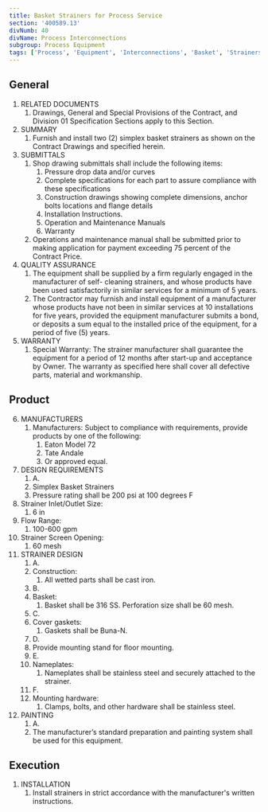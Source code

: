 ```yaml
---
title: Basket Strainers for Process Service
section: '400589.13'
divNumb: 40
divName: Process Interconnections
subgroup: Process Equipment
tags: ['Process', 'Equipment', 'Interconnections', 'Basket', 'Strainers', 'Service']
---
```


## General

1. RELATED DOCUMENTS
   1. Drawings, General and Special Provisions of the Contract, and Division 01 Specification Sections apply to this Section.
2. SUMMARY
   1. Furnish and install two (2) simplex basket strainers as shown on the Contract Drawings and specified herein.
3. SUBMITTALS
   1. Shop drawing submittals shall include the following items:
      1. Pressure drop data and/or curves
      2. Complete specifications for each part to assure compliance with these specifications
      3. Construction drawings showing complete dimensions, anchor bolts locations and flange details
      4. Installation Instructions.
      5. Operation and Maintenance Manuals
      6. Warranty
   2. Operations and maintenance manual shall be submitted prior to making application for payment exceeding 75 percent of the Contract Price.
4. QUALITY ASSURANCE
   1. The equipment shall be supplied by a firm regularly engaged in the manufacturer of self- cleaning strainers, and whose products have been used satisfactorily in similar services for a minimum of 5 years.
   2. The Contractor may furnish and install equipment of a manufacturer whose products have not been in similar services at 10 installations for five years, provided the equipment manufacturer submits a bond, or deposits a sum equal to the installed price of the equipment, for a period of five (5) years.
5. WARRANTY
   1. Special Warranty: The strainer manufacturer shall guarantee the equipment for a period of 12 months after start-up and acceptance by Owner. The warranty as specified here shall cover all defective parts, material and workmanship.
   
## Product

6. MANUFACTURERS
   1. Manufacturers: Subject to compliance with requirements, provide products by one of the following:
      1. Eaton Model 72
      2. Tate Andale
      3. Or approved equal.
7. DESIGN REQUIREMENTS
   1. A.
   2. Simplex Basket Strainers
   3. Pressure rating shall be 200 psi at 100 degrees F
8. Strainer Inlet/Outlet Size:
      1. 6 in
9. Flow Range:
      1. 100-600 gpm
10. Strainer Screen Opening:
      1. 60 mesh
3. STRAINER DESIGN
   1. A.
   1. Construction:
      1. All wetted parts shall be cast iron.
   1. B.
   1. Basket:
      1. Basket shall be 316 SS. Perforation size shall be 60 mesh.
   1. C.
   1. Cover gaskets:
      1. Gaskets shall be Buna-N.
   1. D.
   1. Provide mounting stand for floor mounting.
   1. E.
   1. Nameplates:
      1. Nameplates shall be stainless steel and securely attached to the strainer.
   1. F.
   1. Mounting hardware:
      1. Clamps, bolts, and other hardware shall be stainless steel.
4. PAINTING
   1. A.
   1. The manufacturer’s standard preparation and painting system shall be used for this equipment.

## Execution

1. INSTALLATION
   1. Install strainers in strict accordance with the manufacturer's written instructions.
   